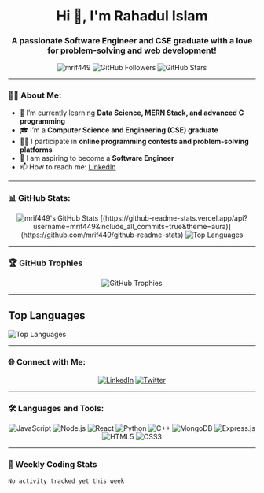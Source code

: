 <h1 align="center">Hi 👋, I'm Rahadul Islam</h1>
<h3 align="center">A passionate Software Engineer and CSE graduate with a love for problem-solving and web development!</h3>

<p align="center">
  <img src="https://komarev.com/ghpvc/?username=mrif449&label=Profile%20Views&color=0e75b6&style=flat" alt="mrif449" />
  <img src="https://img.shields.io/github/followers/mrif449?color=0e75b6&style=flat" alt="GitHub Followers" />
  <img src="https://img.shields.io/github/stars/mrif449?color=0e75b6&style=flat" alt="GitHub Stars" />
</p>

---

### 🧑‍💻 About Me:
- 🌱 I’m currently learning **Data Science, MERN Stack, and advanced C programming**
- 🎓 I’m a **Computer Science and Engineering (CSE) graduate**
- 👨‍💻 I participate in **online programming contests and problem-solving platforms**
- 💼 I am aspiring to become a **Software Engineer**
- 📫 How to reach me: [LinkedIn](https://linkedin.com/in/mrif449)

---

### 📊 GitHub Stats:
<div align="center">
  <img src="https://github-readme-stats.vercel.app/api?username=mrif449&show_icons=true&theme=radical&count_private=true" alt="mrif449's GitHub Stats" />
  [(https://github-readme-stats.vercel.app/api?username=mrif449&include_all_commits=true&theme=aura)](https://github.com/mrif449/github-readme-stats)
  <img src="https://github-readme-stats.vercel.app/api/top-langs/?username=mrif449&layout=compact&theme=radical" alt="Top Languages" />
</div>

---

### 🏆 GitHub Trophies
<div align="center">
  <img src="https://github-profile-trophy.vercel.app/?username=mrif449&theme=radical&row=1&column=6" alt="GitHub Trophies" />
</div>

---


## Top Languages

![Top Languages](https://github-readme-stats.vercel.app/api/top-langs/?username=mrif449&layout=compact&theme=radical)

---

### 🌐 Connect with Me:
<p align="center">
  <a href="https://linkedin.com/in/mrif449" target="blank"><img align="center" src="https://img.shields.io/badge/LinkedIn-%230077B5.svg?style=for-the-badge&logo=linkedin&logoColor=white" alt="LinkedIn" /></a>
  <a href="https://twitter.com/rahadulislam449" target="blank"><img align="center" src="https://img.shields.io/badge/Twitter-%231DA1F2.svg?style=for-the-badge&logo=twitter&logoColor=white" alt="Twitter" /></a>
</p>

---

### 🛠️ Languages and Tools:
<p align="center">
  <img src="https://img.shields.io/badge/JavaScript-%23323330.svg?style=for-the-badge&logo=javascript&logoColor=%23F7DF1E" alt="JavaScript" />
  <img src="https://img.shields.io/badge/Node.js-%2343853D.svg?style=for-the-badge&logo=node-dot-js&logoColor=white" alt="Node.js" />
  <img src="https://img.shields.io/badge/React-%2320232a.svg?style=for-the-badge&logo=react&logoColor=%2361DAFB" alt="React" />
  <img src="https://img.shields.io/badge/Python-%233776AB.svg?style=for-the-badge&logo=python&logoColor=white" alt="Python" />
  <img src="https://img.shields.io/badge/C++-%2300599C.svg?style=for-the-badge&logo=cplusplus&logoColor=white" alt="C++" />
  <img src="https://img.shields.io/badge/MongoDB-%2347A248.svg?style=for-the-badge&logo=mongodb&logoColor=white" alt="MongoDB" />
  <img src="https://img.shields.io/badge/Express.js-%2384B545.svg?style=for-the-badge&logo=express&logoColor=white" alt="Express.js" />
  <img src="https://img.shields.io/badge/HTML5-%23E34F26.svg?style=for-the-badge&logo=html5&logoColor=white" alt="HTML5" />
  <img src="https://img.shields.io/badge/CSS3-%231572B6.svg?style=for-the-badge&logo=css3&logoColor=white" alt="CSS3" />
</p>

---

### 🚀 Weekly Coding Stats
<!--START_SECTION:waka-->
```text
No activity tracked yet this week
